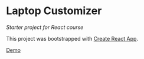 # Laptop Customizer
_Starter project for React course_

This project was bootstrapped with [Create React App](https://github.com/facebook/create-react-app).

[Demo]( https://bradforddean1.github.io/laptop_customizer/ )
